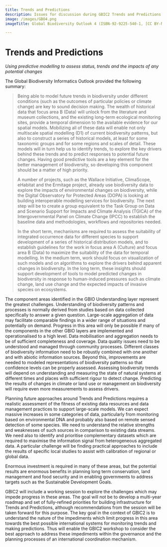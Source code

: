 ```yaml
---
title: Trends and Predictions
description: Issues for discussion during GBIC2 Trends and Predictions breakout
image: /images/GBO4.png
imageTitle: Global Biodiversity Outlook 4 (ISBN-92-9225-540-1, [CC BY-NC](http://creativecommons.org/licenses/by-nc/3.0/) CBD Secretariat)

---
```

# Trends and Predictions

_Using predictive modelling to assess status, trends and the impacts of any potential changes_

The Global Biodiversity Informatics Outlook provided the following summary:

> Being able to model future trends in biodiversity under different conditions (such as the outcomes of particular policies or climate change) are key to sound decision making. The wealth of historical data that focus area B (Data) will unlock from the literature and museum collections, and the existing long-term ecological monitoring sites, provide a temporal dimension to the available evidence for our spatial models. Mobilizing all of these data will enable not only multiscale spatial modelling (D1) of current biodiversity patterns, but also to construct a series of historical models, at least for some taxonomic groups and for some regions and scales of detail. These models will in turn help us to identify trends, to explore the key drivers behind these trends and to predict responses to potential future changes. Having good predictive tools are a key element for the better management of biodiversity, so developing this component should be a matter of high priority.
>
> A number of projects, such as the Wallace Initiative, ClimaScope, eHabitat and the Ermitage project, already use biodiversity data to explore the impacts of environmental changes on biodiversity, while the Digital Observatory for Protected Areas (DOPA) is looking at building interoperable modelling services for biodiversity. The next step will be to create a group equivalent to the Task Group on Data and Scenario Support for Impacts and Climate Analysis (TGICA) of the Intergovernmental Panel on Climate Change (IPCC) to establish the baseline data and methodologies, workflows and repositories needed. 
>
> In the short term, mechanisms are required to assess the suitability of integrated occurrence data for different species to support development of a series of historical distribution models, and to establish guidelines for the work in focus area A (Culture) and focus area B (Data) to maximize the suitability of the data for temporal modelling. In the medium term, work should focus on visualization of such models and on algorithms to explore the drivers behind apparent changes in biodiversity. In the long term, these insights should support development of tools to model predicted changes in biodiversity in response to human-induced pressures such as climate change, land use change and the expected impacts of invasive species on ecosystems.

The component areas identified in the GBIO Understanding layer represent the greatest challenges. Understanding of biodiversity patterns and processes is normally derived from studies based on data collected specifically to answer a given question. Large-scale aggregation of data may facilitate comparable findings in a wider range of situations and potentially on demand. Progress in this area will only be possible if many of the components in the other GBIO layers are implemented and operationalised to a high level. Data mobilisation and aggregation needs to be of sufficient completeness and coverage. Data quality issues need to be understood and managed through community processes. Different classes of biodiversity information need to be robustly combined with one another and with abiotic information sources. Beyond this, improvements are needed to modeled representations of biodiversity patterns so that confidence levels can be properly assessed. Assessing biodiversity trends will depend on understanding and measuring the state of natural systems at different times and places with sufficient rigour to detect change. Predicting the results of changes in climate or land use or management on biodiversity will require even more measurements to assess drivers. 

Planning future approaches around Trends and Predictions requires a realistic assessment of the fitness of existing data resources and data management practices to support large-scale models. We can expect massive increases in some categories of data, particularly from monitoring based on environmental DNA and probably also based on remote sensed detection of some species. We need to understand the relative strengths and weaknesses of such sources in comparison to existing data streams.  We need also to identify and prioritise complementary datasets which are required to maximise the information signal from heterogeneous aggregated data. A particular challenge will be finding practical approaches to include the results of specific local studies to assist with calibration of regional or global data.

Enormous investment is required in many of these areas, but the potential results are enormous benefits in planning long term conservation, land management and food security and in enabling governments to address targets such as the Sustainable Development Goals.

GBIC2 will include a working session to explore the challenges which may impede progress in these areas.  The goal will not be to develop a multi-year roadmap and set of fully-refined priorities for building infrastructure for Trends and Predictions, although recommendations from the session will be taken forward for this purpose.  The key goal in the context of GBIC2 is to understand the nature of the impediments which limit progress in this area towards the best possible international systems for monitoring trends and making predictions. Thus will enable the GBIC2 workshop to consider the best approach to address these impediments within the governance and the planning processes of an international coordination mechanism.
